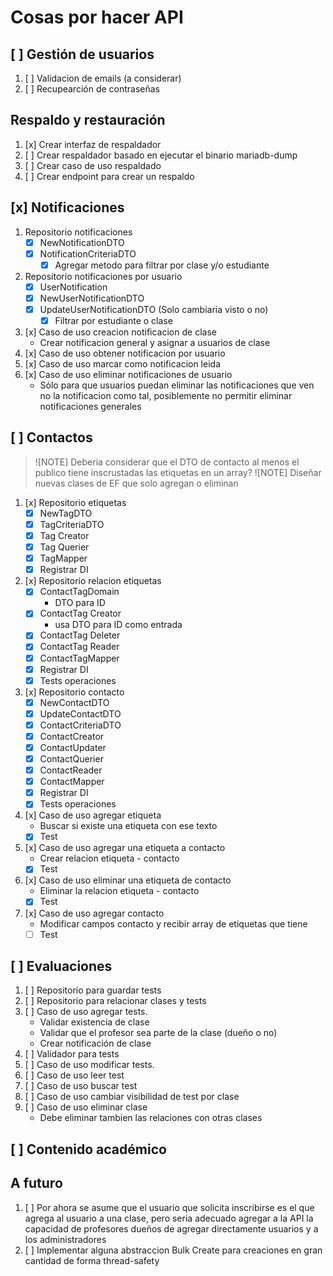 # Cosas por hacer API

## [ ] Gestión de usuarios

1. [ ] Validacion de emails (a considerar)
2. [ ] Recupearción de contraseñas

## Respaldo y restauración

1. [x] Crear interfaz de respaldador
2. [ ] Crear respaldador basado en ejecutar el binario mariadb-dump
3. [ ] Crear caso de uso respaldado
4. [ ] Crear endpoint para crear un respaldo

## [x] Notificaciones

1. Repositorio notificaciones
   - [x] NewNotificationDTO
   - [x] NotificationCriteriaDTO
     - [x] Agregar metodo para filtrar por clase y/o estudiante
2. Repositorio notificaciones por usuario
   - [x] UserNotification
   - [x] NewUserNotificationDTO
   - [x] UpdateUserNotificationDTO (Solo cambiaria visto o no)
     - [x] Filtrar por estudiante o clase
3. [x] Caso de uso creacion notificacion de clase
   - Crear notificacion general y asignar a usuarios de clase
4. [x] Caso de uso obtener notificacion por usuario
5. [x] Caso de uso marcar como notificacion leida
6. [x] Caso de uso eliminar notificaciones de usuario
   - Sólo para que usuarios puedan eliminar las notificaciones que ven
     no la notificacion como tal, posiblemente no permitir eliminar
     notificaciones generales

## [ ] Contactos

> ![NOTE] Deberia considerar que el DTO de contacto al menos el publico tiene inscrustadas las etiquetas en un array?
> ![NOTE] Diseñar nuevas clases de EF que solo agregan o eliminan

1. [x] Repositorio etiquetas
   - [x] NewTagDTO
   - [x] TagCriteriaDTO
   - [x] Tag Creator
   - [x] Tag Querier
   - [x] TagMapper
   - [x] Registrar DI
2. [x] Repositorio relacion etiquetas
   - [x] ContactTagDomain
     - DTO para ID
   - [x] ContactTag Creator
     - usa DTO para ID como entrada
   - [x] ContactTag Deleter
   - [x] ContactTag Reader
   - [x] ContactTagMapper
   - [x] Registrar DI
   - [x] Tests operaciones
3. [x] Repositorio contacto
   - [x] NewContactDTO
   - [x] UpdateContactDTO
   - [x] ContactCriteriaDTO
   - [x] ContactCreator
   - [x] ContactUpdater
   - [x] ContactQuerier
   - [x] ContactReader
   - [x] ContactMapper
   - [x] Registrar DI
   - [x] Tests operaciones
4. [x] Caso de uso agregar etiqueta
   - Buscar si existe una etiqueta con ese texto
   - [x] Test
5. [x] Caso de uso agregar una etiqueta a contacto
   - Crear relacion etiqueta - contacto
   - [x] Test
6. [x] Caso de uso eliminar una etiqueta de contacto
   - Eliminar la relacion etiqueta - contacto
   - [x] Test
7. [x] Caso de uso agregar contacto
   - Modificar campos contacto y recibir array de etiquetas que tiene
   - [ ] Test

## [ ] Evaluaciones

1. [ ] Repositorio para guardar tests
2. [ ] Repositorio para relacionar clases y tests
3. [ ] Caso de uso agregar tests.
   - Validar existencia de clase
   - Validar que el profesor sea parte de la clase (dueño o no)
   - Crear notificación de clase
4. [ ] Validador para tests
5. [ ] Caso de uso modificar tests.
6. [ ] Caso de uso leer test
7. [ ] Caso de uso buscar test
8. [ ] Caso de uso cambiar visibilidad de test por clase
9. [ ] Caso de uso eliminar clase
   - Debe eliminar tambien las relaciones con otras clases

## [ ] Contenido académico

## A futuro

1. [ ] Por ahora se asume que el usuario que solicita inscribirse
       es el que agrega al usuario a una clase, pero seria adecuado
       agregar a la API la capacidad de profesores dueños de agregar
       directamente usuarios y a los administradores
2. [ ] Implementar alguna abstraccion Bulk Create para creaciones en
       gran cantidad de forma thread-safety
